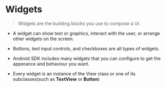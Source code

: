 # Widgets
> Widgets are the building blocks you use to compose a UI.

*   A widget can show text or graphics, interact with the user, or arrange other widgets on the screen.

*   Buttons, text input controls, and checkboxes are all types of widgets.

*   Android SDK includes many widgets that you can configure to get the apperance and behaviour you want.

*   Every widget is an instance of the View class or one of its subclasses(such as **TextView** or **Button**)
